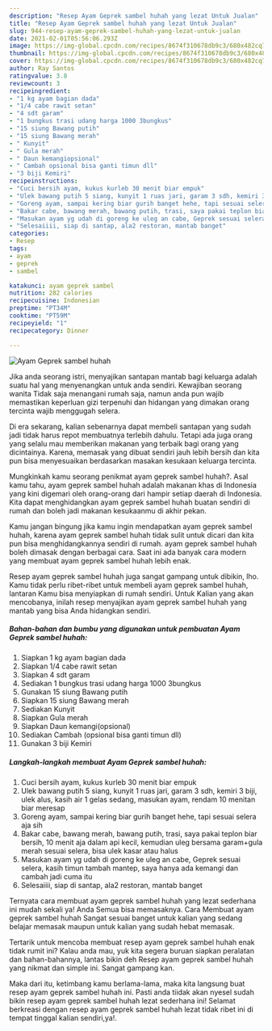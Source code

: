 ```yaml
---
description: "Resep Ayam Geprek sambel huhah yang lezat Untuk Jualan"
title: "Resep Ayam Geprek sambel huhah yang lezat Untuk Jualan"
slug: 944-resep-ayam-geprek-sambel-huhah-yang-lezat-untuk-jualan
date: 2021-02-01T05:56:06.293Z
image: https://img-global.cpcdn.com/recipes/8674f310678db9c3/680x482cq70/ayam-geprek-sambel-huhah-foto-resep-utama.jpg
thumbnail: https://img-global.cpcdn.com/recipes/8674f310678db9c3/680x482cq70/ayam-geprek-sambel-huhah-foto-resep-utama.jpg
cover: https://img-global.cpcdn.com/recipes/8674f310678db9c3/680x482cq70/ayam-geprek-sambel-huhah-foto-resep-utama.jpg
author: Ray Santos
ratingvalue: 3.8
reviewcount: 3
recipeingredient:
- "1 kg ayam bagian dada"
- "1/4 cabe rawit setan"
- "4 sdt garam"
- "1 bungkus trasi udang harga 1000 3bungkus"
- "15 siung Bawang putih"
- "15 siung Bawang merah"
- " Kunyit"
- " Gula merah"
- " Daun kemangiopsional"
- " Cambah opsional bisa ganti timun dll"
- "3 biji Kemiri"
recipeinstructions:
- "Cuci bersih ayam, kukus kurleb 30 menit biar empuk"
- "Ulek bawang putih 5 siang, kunyit 1 ruas jari, garam 3 sdh, kemiri 3 biji, ulek alus, kasih air 1 gelas sedang, masukan ayam, rendam 10 menitan biar meresap"
- "Goreng ayam, sampai kering biar gurih banget hehe, tapi sesuai selera aja sih"
- "Bakar cabe, bawang merah, bawang putih, trasi, saya pakai teplon biar bersih, 10 menit aja dalam api kecil, kemudian uleg bersama garam+gula merah sesuai selera, bisa ulek kasar atau halus"
- "Masukan ayam yg udah di goreng ke uleg an cabe, Geprek sesuai selera, kasih timun tambah mantep, saya hanya ada kemangi dan cambah jadi cuma itu"
- "Selesaiiii, siap di santap, ala2 restoran, mantab banget"
categories:
- Resep
tags:
- ayam
- geprek
- sambel

katakunci: ayam geprek sambel 
nutrition: 282 calories
recipecuisine: Indonesian
preptime: "PT34M"
cooktime: "PT59M"
recipeyield: "1"
recipecategory: Dinner

---
```



![Ayam Geprek sambel huhah](https://img-global.cpcdn.com/recipes/8674f310678db9c3/680x482cq70/ayam-geprek-sambel-huhah-foto-resep-utama.jpg)

Jika anda seorang istri, menyajikan santapan mantab bagi keluarga adalah suatu hal yang menyenangkan untuk anda sendiri. Kewajiban seorang  wanita Tidak saja menangani rumah saja, namun anda pun wajib memastikan keperluan gizi terpenuhi dan hidangan yang dimakan orang tercinta wajib menggugah selera.

Di era  sekarang, kalian sebenarnya dapat membeli santapan yang sudah jadi tidak harus repot membuatnya terlebih dahulu. Tetapi ada juga orang yang selalu mau memberikan makanan yang terbaik bagi orang yang dicintainya. Karena, memasak yang dibuat sendiri jauh lebih bersih dan kita pun bisa menyesuaikan berdasarkan masakan kesukaan keluarga tercinta. 



Mungkinkah kamu seorang penikmat ayam geprek sambel huhah?. Asal kamu tahu, ayam geprek sambel huhah adalah makanan khas di Indonesia yang kini digemari oleh orang-orang dari hampir setiap daerah di Indonesia. Kita dapat menghidangkan ayam geprek sambel huhah buatan sendiri di rumah dan boleh jadi makanan kesukaanmu di akhir pekan.

Kamu jangan bingung jika kamu ingin mendapatkan ayam geprek sambel huhah, karena ayam geprek sambel huhah tidak sulit untuk dicari dan kita pun bisa menghidangkannya sendiri di rumah. ayam geprek sambel huhah boleh dimasak dengan berbagai cara. Saat ini ada banyak cara modern yang membuat ayam geprek sambel huhah lebih enak.

Resep ayam geprek sambel huhah juga sangat gampang untuk dibikin, lho. Kamu tidak perlu ribet-ribet untuk membeli ayam geprek sambel huhah, lantaran Kamu bisa menyiapkan di rumah sendiri. Untuk Kalian yang akan mencobanya, inilah resep menyajikan ayam geprek sambel huhah yang mantab yang bisa Anda hidangkan sendiri.

<!--inarticleads1-->

##### Bahan-bahan dan bumbu yang digunakan untuk pembuatan Ayam Geprek sambel huhah:

1. Siapkan 1 kg ayam bagian dada
1. Siapkan 1/4 cabe rawit setan
1. Siapkan 4 sdt garam
1. Sediakan 1 bungkus trasi udang harga 1000 3bungkus
1. Gunakan 15 siung Bawang putih
1. Siapkan 15 siung Bawang merah
1. Sediakan  Kunyit
1. Siapkan  Gula merah
1. Siapkan  Daun kemangi(opsional)
1. Sediakan  Cambah (opsional bisa ganti timun dll)
1. Gunakan 3 biji Kemiri




<!--inarticleads2-->

##### Langkah-langkah membuat Ayam Geprek sambel huhah:

1. Cuci bersih ayam, kukus kurleb 30 menit biar empuk
1. Ulek bawang putih 5 siang, kunyit 1 ruas jari, garam 3 sdh, kemiri 3 biji, ulek alus, kasih air 1 gelas sedang, masukan ayam, rendam 10 menitan biar meresap
1. Goreng ayam, sampai kering biar gurih banget hehe, tapi sesuai selera aja sih
1. Bakar cabe, bawang merah, bawang putih, trasi, saya pakai teplon biar bersih, 10 menit aja dalam api kecil, kemudian uleg bersama garam+gula merah sesuai selera, bisa ulek kasar atau halus
1. Masukan ayam yg udah di goreng ke uleg an cabe, Geprek sesuai selera, kasih timun tambah mantep, saya hanya ada kemangi dan cambah jadi cuma itu
1. Selesaiiii, siap di santap, ala2 restoran, mantab banget




Ternyata cara membuat ayam geprek sambel huhah yang lezat sederhana ini mudah sekali ya! Anda Semua bisa memasaknya. Cara Membuat ayam geprek sambel huhah Sangat sesuai banget untuk kalian yang sedang belajar memasak maupun untuk kalian yang sudah hebat memasak.

Tertarik untuk mencoba membuat resep ayam geprek sambel huhah enak tidak rumit ini? Kalau anda mau, yuk kita segera buruan siapkan peralatan dan bahan-bahannya, lantas bikin deh Resep ayam geprek sambel huhah yang nikmat dan simple ini. Sangat gampang kan. 

Maka dari itu, ketimbang kamu berlama-lama, maka kita langsung buat resep ayam geprek sambel huhah ini. Pasti anda tiidak akan nyesel sudah bikin resep ayam geprek sambel huhah lezat sederhana ini! Selamat berkreasi dengan resep ayam geprek sambel huhah lezat tidak ribet ini di tempat tinggal kalian sendiri,ya!.

